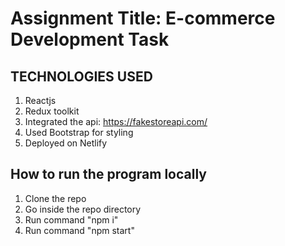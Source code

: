 # Assignment Title: E-commerce Development Task

## TECHNOLOGIES USED

1. Reactjs
2. Redux toolkit
3. Integrated the api: https://fakestoreapi.com/
4. Used Bootstrap for styling
5. Deployed on Netlify

## How to run the program locally

1. Clone the repo
2. Go inside the repo directory
3. Run command "npm i"
4. Run command "npm start"


